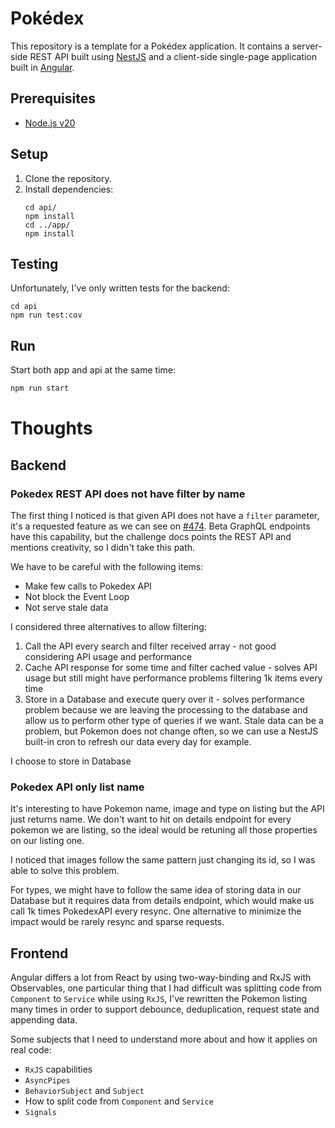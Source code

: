 # Pokédex

This repository is a template for a Pokédex application. It contains a server-side
REST API built using [NestJS](https://nestjs.com) and a client-side single-page
application built in [Angular](https://angular.dev).

## Prerequisites

- [Node.js v20](https://nodejs.org/en)

## Setup

1. Clone the repository.
2. Install dependencies:
   ```shell
   cd api/
   npm install
   cd ../app/
   npm install
   ```

## Testing

Unfortunately, I've only written tests for the backend:

```shell
cd api
npm run test:cov
```

## Run

Start both app and api at the same time:

```bash
npm run start
```

# Thoughts

## Backend

### Pokedex REST API does not have filter by name

The first thing I noticed is that given API does not have a `filter` parameter, it's a requested feature as we can see on [#474](https://github.com/PokeAPI/pokeapi/issues/474).
Beta GraphQL endpoints have this capability, but the challenge docs points the REST API and mentions creativity, so I didn't take this path.

We have to be careful with the following items:

- Make few calls to Pokedex API
- Not block the Event Loop
- Not serve stale data

I considered three alternatives to allow filtering:

1. Call the API every search and filter received array - not good considering API usage and performance
2. Cache API response for some time and filter cached value - solves API usage but still might have performance problems filtering 1k items every time
3. Store in a Database and execute query over it - solves performance problem because we are leaving the processing to the database and allow us to perform other type of queries if we want. Stale data can be a problem, but Pokemon does not change often, so we can use a NestJS built-in cron to refresh our data every day for example.

I choose to store in Database

### Pokedex API only list name

It's interesting to have Pokemon name, image and type on listing but the API just returns name.
We don't want to hit on details endpoint for every pokemon we are listing, so the ideal would be retuning all those properties on our listing one.

I noticed that images follow the same pattern just changing its id, so I was able to solve this problem.

For types, we might have to follow the same idea of storing data in our Database but it requires data from details endpoint, which would make us call 1k times PokedexAPI every resync. One alternative to minimize the impact would be rarely resync and sparse requests.

## Frontend

Angular differs a lot from React by using two-way-binding and RxJS with Observables, one particular thing that I had difficult was splitting code from `Component` to `Service` while using `RxJS`, I've rewritten the Pokemon listing many times in order to support debounce, deduplication, request state and appending data.

Some subjects that I need to understand more about and how it applies on real code:

- `RxJS` capabilities
- `AsyncPipes`
- `BehaviorSubject` and `Subject`
- How to split code from `Component` and `Service`
- `Signals`
